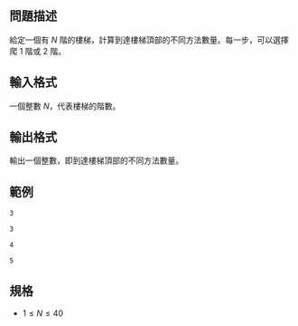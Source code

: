 ## 問題描述

給定一個有 $N$ 階的樓梯，計算到達樓梯頂部的不同方法數量。每一步，可以選擇爬 $1$ 階或 $2$ 階。

## 輸入格式

一個整數 $N$，代表樓梯的階數。

## 輸出格式

輸出一個整數，即到達樓梯頂部的不同方法數量。

## 範例

```input1
3
```

```output1
3
```

```input2
4
```

```output2
5
```

## 規格
- $1 \leq N \leq 40$
